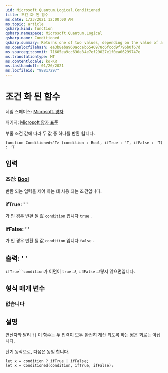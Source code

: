 ```yaml
---
uid: Microsoft.Quantum.Logical.Conditioned
title: 조건 화 된 함수
ms.date: 1/23/2021 12:00:00 AM
ms.topic: article
qsharp.kind: function
qsharp.namespace: Microsoft.Quantum.Logical
qsharp.name: Conditioned
qsharp.summary: Returns one of two values, depending on the value of a Boolean condition.
ms.openlocfilehash: ea3b8eba960acceb6540978c6fccd9f796b0f67d
ms.sourcegitcommit: 71605ea9cc630e84e7ef29027e1f0ea06299747e
ms.translationtype: MT
ms.contentlocale: ko-KR
ms.lasthandoff: 01/26/2021
ms.locfileid: "98817297"
---
```

# <a name="conditioned-function"></a>조건 화 된 함수

네임 스페이스: [Microsoft. 양자](xref:Microsoft.Quantum.Logical)

패키지: [Microsoft 양자 표준](https://nuget.org/packages/Microsoft.Quantum.Standard)


부울 조건 값에 따라 두 값 중 하나를 반환 합니다.

```qsharp
function Conditioned<'T> (condition : Bool, ifTrue : 'T, ifFalse : 'T) : 'T
```


## <a name="input"></a>입력

### <a name="condition--bool"></a>조건: [Bool](xref:microsoft.quantum.lang-ref.bool)

반환 되는 입력을 제어 하는 데 사용 되는 조건입니다.


### <a name="iftrue--t"></a>ifTrue: ' '

가 인 경우 반환 될 값 `condition` 입니다 `true` .


### <a name="iffalse--t"></a>ifFalse: ' '

가 인 경우 반환 될 값 `condition` 입니다 `false` .



## <a name="output--t"></a>출력: ' '

`ifTrue``condition`가 이면이 `true` 고, `ifFalse` 그렇지 않으면입니다.

## <a name="type-parameters"></a>형식 매개 변수

### <a name="t"></a>없습니다



## <a name="remarks"></a>설명

연산자와 달리 `?|` 이 함수는 두 입력이 모두 완전히 계산 되도록 하는 짧은 회로는 아닙니다.

단기 동작으로, 다음은 동일 합니다.

```qsharp
let x = condition ? ifTrue | ifFalse;
let x = Conditioned(condition, ifTrue, ifFalse);
```